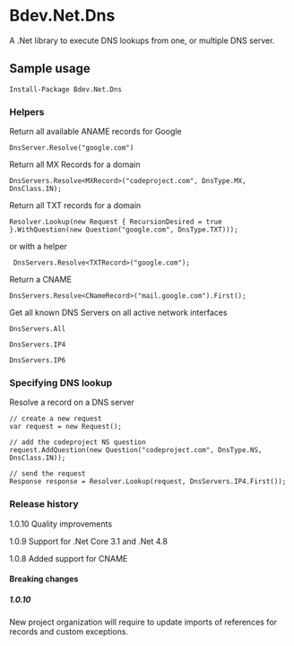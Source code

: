 # Bdev.Net.Dns

A .Net library to execute DNS lookups from one, or multiple DNS server.

## Sample usage

    Install-Package Bdev.Net.Dns

### Helpers

Return all available ANAME records for Google

    DnsServer.Resolve("google.com")

Return all MX Records for a domain

    DnsServers.Resolve<MXRecord>("codeproject.com", DnsType.MX, DnsClass.IN);

Return all TXT records for a domain

    Resolver.Lookup(new Request { RecursionDesired = true }.WithQuestion(new Question("google.com", DnsType.TXT)));

or with a helper

     DnsServers.Resolve<TXTRecord>("google.com");

Return a CNAME

    DnsServers.Resolve<CNameRecord>("mail.google.com").First();

Get all known DNS Servers on all active network interfaces

    DnsServers.All

    DnsServers.IP4

    DnsServers.IP6

### Specifying DNS lookup

Resolve a record on a DNS server

    // create a new request
    var request = new Request();

    // add the codeproject NS question
    request.AddQuestion(new Question("codeproject.com", DnsType.NS, DnsClass.IN));

    // send the request
    Response response = Resolver.Lookup(request, DnsServers.IP4.First());


### Release history
1.0.10 Quality improvements

1.0.9 Support for .Net Core 3.1 and .Net 4.8

1.0.8 Added support for CNAME

#### Breaking changes

##### 1.0.10
New project organization will require to update imports of references for records and custom exceptions. 